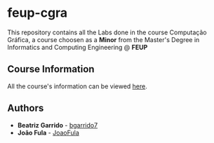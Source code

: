 # feup-cgra

This repository contains all the Labs done in the course Computação Gráfica, a course choosen as a **Minor** from the Master's Degree in Informatics and Computing Engineering @ **FEUP**

## Course Information

All the course's information can be viewed [here](https://sigarra.up.pt/feup/pt/ucurr_geral.ficha_uc_view?pv_ocorrencia_id=419996).


## Authors

* **Beatriz Garrido** - [bgarrido7](https://github.com/bgarrido7)
* **João Fula** - [JoaoFula](https://github.com/JoaoFula)
